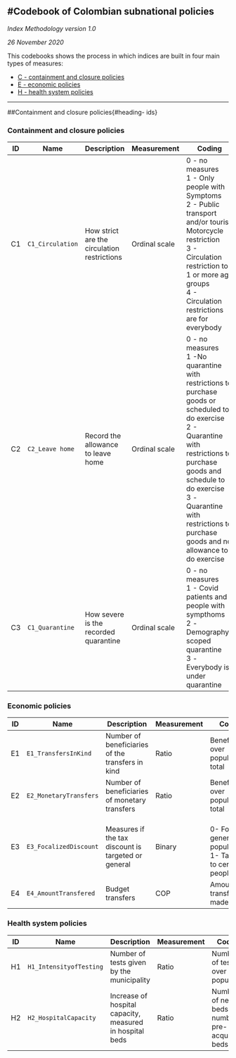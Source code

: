 #Codebook of Colombian subnational policies
---
*Index Methodology version 1.0*

*26 November 2020*

This codebooks shows the process in which indices are built in four main types of measures:

- [C - containment and closure policies](#containment-and-closure-policies)
- [E - economic policies](#economic-policies)
- [H - health system policies](#health-system-policies)

---
##Containment and closure policies{#heading- ids}
### Containment and closure policies

| ID | Name | Description | Measurement | Coding |
| --- | --- | --- | --- | --- |
| C1 | `C1_Circulation` | How strict are the circulation restrictions | Ordinal scale | 0 - no measures <br/>1 -	Only people with Symptoms <br/>2 - 	Public transport and/or tourist. Motorcycle restriction  <br/>3 -	Circulation restriction to 1 or more age groups <br/>4 -	Circulation restrictions are for everybody |
| C2 | `C2_Leave home` | Record the allowance to leave home | Ordinal scale | 0 - no measures <br/>1 -No quarantine with restrictions to purchase goods or scheduled to do exercise <br/>2 - Quarantine with restrictions to purchase goods and schedule to do exercise  <br/>3 -Quarantine with restrictions to purchase goods and no allowance to do exercise |
| C3 | `C1_Quarantine` | How severe is the recorded quarantine | Ordinal scale | 0 - no measures <br/>1 -	Covid patients and people with sympthoms <br/>2 -Demographyc scoped quarantine  <br/>3 -Everybody is under quarantine |

### Economic policies

| ID | Name | Description | Measurement | Coding |
| --- | --- | --- | --- | --- |
|E1|`E1_TransfersInKind` |Number of beneficiaries of the transfers in kind|Ratio|Beneficiaries over population total|
|E2|`E2_MonetaryTransfers` |Number of beneficiaries of monetary transfers|Ratio|Beneficiaries over population total|
|E3|`E3_FocalizedDiscount` |Measures if the tax discount is targeted or general|Binary|</br>0- For the general population </br>1- Targeted to certain people|
|E4|`E4_AmountTransfered` |Budget transfers|COP|Amount of transfer made|
### Health system policies

| ID | Name | Description | Measurement | Coding |
| --- | --- | --- | --- | --- |
|H1|`H1_IntensityofTesting`|Number of tests given by the municipality|Ratio|Number of tests over population|
|H2|`H2_HospitalCapacity`|Increase of hospital capacity, measured in hospital beds|Ratio|Number of new beds over number of pre-acquired beds|
